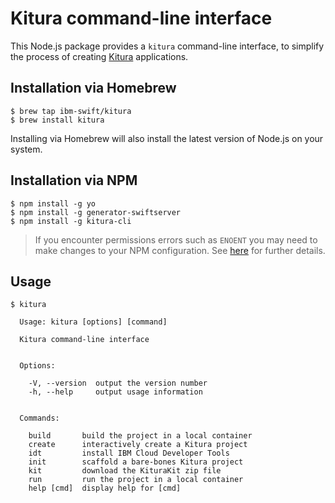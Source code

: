 # Kitura command-line interface

This Node.js package provides a `kitura` command-line interface, to simplify the process of creating [Kitura](https://github.com/IBM-Swift/Kitura) applications.

## Installation via Homebrew

```
$ brew tap ibm-swift/kitura
$ brew install kitura
```

Installing via Homebrew will also install the latest version of Node.js on your system.

## Installation via NPM

```
$ npm install -g yo
$ npm install -g generator-swiftserver
$ npm install -g kitura-cli
```

> If you encounter permissions errors such as `ENOENT` you may need to make changes to your NPM configuration. See [here](https://docs.npmjs.com/getting-started/fixing-npm-permissions) for further details.

## Usage

```
$ kitura

  Usage: kitura [options] [command]

  Kitura command-line interface


  Options:

    -V, --version  output the version number
    -h, --help     output usage information


  Commands:

    build       build the project in a local container
    create      interactively create a Kitura project
    idt         install IBM Cloud Developer Tools
    init        scaffold a bare-bones Kitura project
    kit         download the KituraKit zip file
    run         run the project in a local container
    help [cmd]  display help for [cmd]
```
